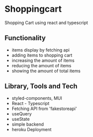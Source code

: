 # Shoppingcart

Shopping Cart using react and typescript

## Functionality

* items display by fetching api
* adding items to shopping cart
* increasing the amount of items
* reducing the amount of items 
* showing the amount of total items

## Library, Tools and Tech

* styled-components, MUI
* React - Typescript
* Fetching API from 'fakestoreapi'
* useQuery
* useState
* simple backend
* heroku Deployment
